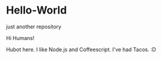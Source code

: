# Hello-World
just another repository



Hi Humans!

Hubot here. I like Node.js and Coffeescript. I've had Tacos. :D
